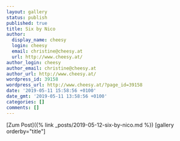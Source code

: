 ```yaml
---
layout: gallery
status: publish
published: true
title: Six by Nico
author:
  display_name: cheesy
  login: cheesy
  email: christine@cheesy.at
  url: http://www.cheesy.at/
author_login: cheesy
author_email: christine@cheesy.at
author_url: http://www.cheesy.at/
wordpress_id: 39158
wordpress_url: http://www.cheesy.at/?page_id=39158
date: '2019-05-11 15:58:56 +0100'
date_gmt: '2019-05-11 13:58:56 +0100'
categories: []
comments: []
---
```


[Zum Post]({% link _posts/2019-05-12-six-by-nico.md %})
[gallery orderby="title"]
